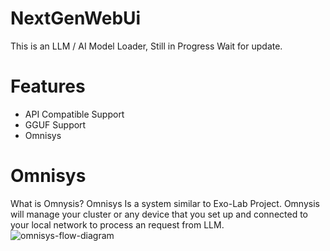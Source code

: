 # NextGenWebUi
This is an LLM / AI Model Loader,
Still in Progress Wait for update.






# Features
- API Compatible Support
- GGUF Support
- Omnisys
# Omnisys
What is Omnysis? 
Omnisys Is a system similar to Exo-Lab Project. Omnysis will manage your cluster or any device that you set up and connected to your local network to process an request from LLM. 
![omnisys-flow-diagram](https://github.com/user-attachments/assets/6e97ce26-d9b2-4f4a-8e9b-d44b1c2b7e0f)
